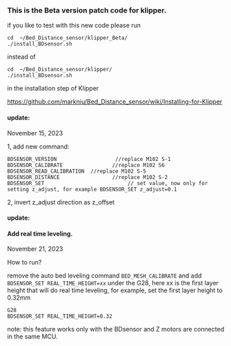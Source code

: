 
### This is the Beta version patch code for klipper.

if you like to test with this new code please run
```
cd  ~/Bed_Distance_sensor/klipper_Beta/
./install_BDsensor.sh
```
instead of 
```
cd  ~/Bed_Distance_sensor/klipper/
./install_BDsensor.sh
```

in the installation step of Klipper

https://github.com/markniu/Bed_Distance_sensor/wiki/Installing-for-Klipper



#### update:
November 15, 2023

1, add new command:
```
BDSENSOR_VERSION                   //replace M102 S-1
BDSENSOR_CALIBRATE                //replace M102 S6 
BDSENSOR_READ_CALIBRATION  //replace M102 S-5 
BDSENSOR_DISTANCE                 //replace M102 S-2 
BDSENSOR_SET                           // set value, now only for setting z_adjust, for example BDSENSOR_SET z_adjust=0.1

```
2, invert z_adjust direction as z_offset



#### update: 
#### Add real time leveling. 
November 21, 2023

How to run?   

remove the auto bed leveling command  `BED_MESH_CALIBRATE` and add `BDSENSOR_SET REAL_TIME_HEIGHT=xx` under the G28, here xx is the first layer height that will do real time leveling, for example, set the first layer height to 0.32mm

```
G28
BDSENSOR_SET REAL_TIME_HEIGHT=0.32

```
note: this feature works only with the BDsensor and Z motors are connected in the same MCU.

